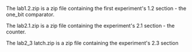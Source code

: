 The lab1.2.zip is a zip file containing the first experiment's 1.2 section - the one_bit comparator.

The lab2.1.zip is a zip file containing the experiment's 2.1 section - the counter.

The lab2_3 latch.zip is a zip file containing the experiment's 2.3 section
